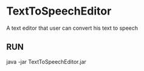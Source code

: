 # TextToSpeechEditor
A text editor that user can convert his text to speech

<h2>RUN</h2>
java -jar TextToSpeechEditor.jar
